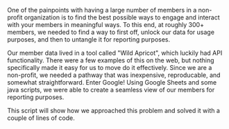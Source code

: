 One of the painpoints with having a large number of members in a non-profit organization is to find the best possible ways to engage 
and interact with your members in meaningful ways.  To this end, at roughly 300+ members, we needed to find a way to first off, unlock our data for usage purposes, and then to untangle it for reporting purposes.  

Our member data lived in a tool called "Wild Apricot", which luckily had API functionality.  There were a few examples of this on the web, but nothing specifically made it easy for us to move do it effectively.  Since we are a non-profit, we needed a pathway that was inexpensive, reproducable, and somewhat straightforward.  Enter Google!  Using Google Sheets and some java scripts, we were able to create a seamless view of our members for reporting purposes.

This script will show how we approached this problem and solved it with a couple of lines of code.
